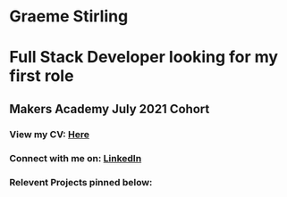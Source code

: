 # Graeme Stirling 
# Full Stack Developer looking for my first role 
## Makers Academy July 2021 Cohort
### View my CV: [Here](https://github.com/gjstirling/CV/blob/master/README.md) <br> 
### Connect with me on: [LinkedIn](https://www.linkedin.com/in/graemejstirling/)

### Relevent Projects pinned below:  

